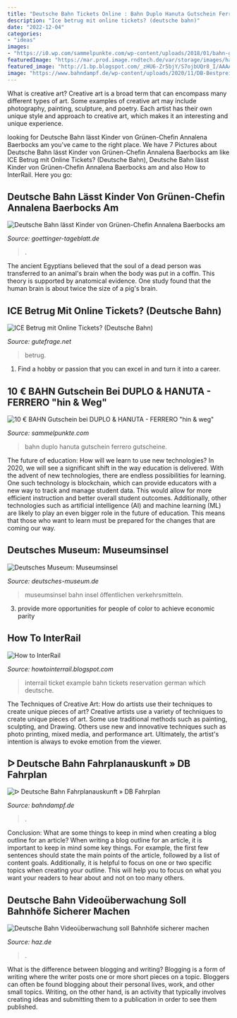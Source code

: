 ```yaml
---
title: "Deutsche Bahn Tickets Online : Bahn Duplo Hanuta Gutschein Ferrero Gutscheine"
description: "Ice betrug mit online tickets? (deutsche bahn)"
date: "2022-12-04"
categories:
- "ideas"
images:
- "https://i0.wp.com/sammelpunkte.com/wp-content/uploads/2018/01/bahn-gutschein-duplo-hanuta.png?w=1800&amp;ssl=1"
featuredImage: "https://mar.prod.image.rndtech.de/var/storage/images/haz/nachrichten/wirtschaft/deutschland-welt/deutsche-bahn-videoueberwachung-soll-bahnhoefe-sicherer-machen/156296508-1-ger-DE/Videoueberwachung-soll-Bahnhoefe-sicherer-machen_reference_2_1.jpg"
featured_image: "http://1.bp.blogspot.com/_zHU6-Zr5bjY/S7ojbUQr8_I/AAAAAAAAACE/fiRTjn4ialw/s1600/InterRail+Tickets_0001.jpg"
image: "https://www.bahndampf.de/wp-content/uploads/2020/11/DB-Bestpreissuche-Uebersicht-guenstige-Bahntickets-768x491.png"
---
```



What is creative art?
Creative art is a broad term that can encompass many different types of art. Some examples of creative art may include photography, painting, sculpture, and poetry. Each artist has their own unique style and approach to creative art, which makes it an interesting and unique experience.

	

		
looking for Deutsche Bahn lässt Kinder von Grünen-Chefin Annalena Baerbocks am you've came to the right place. We have 7 Pictures about Deutsche Bahn lässt Kinder von Grünen-Chefin Annalena Baerbocks am like ICE Betrug mit Online Tickets? (Deutsche Bahn), Deutsche Bahn lässt Kinder von Grünen-Chefin Annalena Baerbocks am and also How to InterRail. Here you go:
		
    
## Deutsche Bahn Lässt Kinder Von Grünen-Chefin Annalena Baerbocks Am

<img loading=lazy src="https://mar.prod.image.rndtech.de/var/storage/images/rnd/nachrichten/panorama/uebersicht/deutsche-bahn-laesst-kinder-von-gruenen-chefin-annalena-baerbocks-am-bahnhof-stehen/708175059-6-ger-DE/Deutsche-Bahn-laesst-Kinder-von-Gruenen-Chefin-stehen_reference_2_1.jpg" onerror="this.onerror=null;this.src='https://tse4.mm.bing.net/th?id=OIP.HeGomfIl7NzekNNUYoPO6QHaDt&amp;pid=15.1';" alt="Deutsche Bahn lässt Kinder von Grünen-Chefin Annalena Baerbocks am">

_Source: goettinger-tageblatt.de_

>. 

	

The ancient Egyptians believed that the soul of a dead person was transferred to an animal's brain when the body was put in a coffin. This theory is supported by anatomical evidence. One study found that the human brain is about twice the size of a pig's brain.

    
## ICE Betrug Mit Online Tickets? (Deutsche Bahn)

<img loading=lazy src="https://images.gutefrage.net/media/fragen/bilder/ice-betrug-mit-online-tickets/1_full.jpg?v=1347818153000" onerror="this.onerror=null;this.src='https://tse3.mm.bing.net/th?id=OIP.bV9oldkfCyEPJgYW5qljbQHaNK&amp;pid=15.1';" alt="ICE Betrug mit Online Tickets? (Deutsche Bahn)">

_Source: gutefrage.net_

>betrug. 

	

1. Find a hobby or passion that you can excel in and turn it into a career.

    
## 10 € BAHN Gutschein Bei DUPLO &amp; HANUTA - FERRERO &quot;hin &amp; Weg&quot;

<img loading=lazy src="https://i0.wp.com/sammelpunkte.com/wp-content/uploads/2018/01/bahn-gutschein-duplo-hanuta.png?w=1800&amp;ssl=1" onerror="this.onerror=null;this.src='https://tse4.mm.bing.net/th?id=OIP.EZGDqTLZSTIthkVd6ltUqwHaEJ&amp;pid=15.1';" alt="10 € BAHN Gutschein bei DUPLO &amp; HANUTA - FERRERO &quot;hin &amp; weg&quot;">

_Source: sammelpunkte.com_

>bahn duplo hanuta gutschein ferrero gutscheine. 

	

The future of education: How will we learn to use new technologies?
In 2020, we will see a significant shift in the way education is delivered. With the advent of new technologies, there are endless possibilities for learning. One such technology is blockchain, which can provide educators with a new way to track and manage student data. This would allow for more efficient instruction and better overall student outcomes. Additionally, other technologies such as artificial intelligence (AI) and machine learning (ML) are likely to play an even bigger role in the future of education. This means that those who want to learn must be prepared for the changes that are coming our way.

    
## Deutsches Museum: Museumsinsel

<img loading=lazy src="http://www.deutsches-museum.de/fileadmin/Content/010_DM/010_Information/010_Allgemein/171206_Insel_dt.jpg" onerror="this.onerror=null;this.src='https://tse4.mm.bing.net/th?id=OIP.SmyqcSStOyVO9XZVgzxF4gHaHV&amp;pid=15.1';" alt="Deutsches Museum: Museumsinsel">

_Source: deutsches-museum.de_

>museumsinsel bahn insel öffentlichen verkehrsmitteln. 

	

3. provide more opportunities for people of color to achieve economic parity

    
## How To InterRail

<img loading=lazy src="http://1.bp.blogspot.com/_zHU6-Zr5bjY/S7ojbUQr8_I/AAAAAAAAACE/fiRTjn4ialw/s1600/InterRail+Tickets_0001.jpg" onerror="this.onerror=null;this.src='https://tse3.mm.bing.net/th?id=OIP.sIMuXJS7xW3c7jZhX4_yeAHaDK&amp;pid=15.1';" alt="How to InterRail">

_Source: howtointerrail.blogspot.com_

>interrail ticket example bahn tickets reservation german which deutsche. 

	

The Techniques of Creative Art: How do artists use their techniques to create unique pieces of art?
Creative artists use a variety of techniques to create unique pieces of art. Some use traditional methods such as painting, sculpting, and Drawing. Others use new and innovative techniques such as photo printing, mixed media, and performance art. Ultimately, the artist's intention is always to evoke emotion from the viewer.

    
## ᐅ Deutsche Bahn Fahrplanauskunft » DB Fahrplan

<img loading=lazy src="https://www.bahndampf.de/wp-content/uploads/2020/11/DB-Bestpreissuche-Uebersicht-guenstige-Bahntickets-768x491.png" onerror="this.onerror=null;this.src='https://tse2.mm.bing.net/th?id=OIP.Yb5h9AOA5gCxHBtcp2F8_QHaEv&amp;pid=15.1';" alt="ᐅ Deutsche Bahn Fahrplanauskunft » DB Fahrplan">

_Source: bahndampf.de_

>. 

	

Conclusion: What are some things to keep in mind when creating a blog outline for an article?
When writing a blog outline for an article, it is important to keep in mind some key things. For example, the first few sentences should state the main points of the article, followed by a list of content goals. Additionally, it is helpful to focus on one or two specific topics when creating your outline. This will help you to focus on what you want your readers to hear about and not on too many others.

    
## Deutsche Bahn Videoüberwachung Soll Bahnhöfe Sicherer Machen

<img loading=lazy src="https://mar.prod.image.rndtech.de/var/storage/images/haz/nachrichten/wirtschaft/deutschland-welt/deutsche-bahn-videoueberwachung-soll-bahnhoefe-sicherer-machen/156296508-1-ger-DE/Videoueberwachung-soll-Bahnhoefe-sicherer-machen_reference_2_1.jpg" onerror="this.onerror=null;this.src='https://tse2.mm.bing.net/th?id=OIP.rdXGZ-sF-D5Hh_K01h9zwQHaDt&amp;pid=15.1';" alt="Deutsche Bahn Videoüberwachung soll Bahnhöfe sicherer machen">

_Source: haz.de_

>. 

	

What is the difference between blogging and writing?
Blogging is a form of writing where the writer posts one or more short pieces on a topic. Bloggers can often be found blogging about their personal lives, work, and other small topics. Writing, on the other hand, is an activity that typically involves creating ideas and submitting them to a publication in order to see them published.

